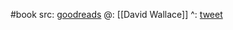 #book 
src: [goodreads](https://www.goodreads.com/book/show/13688768-the-emergent-multiverse) 
@: [[David Wallace]] 
^: [tweet](https://twitter.com/morallawwithin/status/1770564213557117439) 
